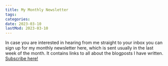 ```yaml
---
title: My Monthly Newsletter
tags:
categories:
date: 2023-03-10
lastMod: 2023-03-10
---
```

In case you are interested in hearing from me straight to your inbox you can sign up for my monthly newsletter here, which is sent usually in the last week of the month. It contains links to all about the blogposts I have written. [Subscribe here!](https://www.getrevue.co/profile/manojnayak)
